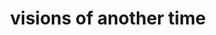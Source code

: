 ---
layout: playlist
title: visions of another time
section: College
embed: '<iframe class="playlist" src="about:blank" data-src="https://open.spotify.com/embed/playlist/0B1pbEY1ORc5SZgD4Yn27q" width="300" height="380" frameborder="0" allowtransparency="true" allow="encrypted-media"></iframe>'
story: freshman summer
order: 4
---